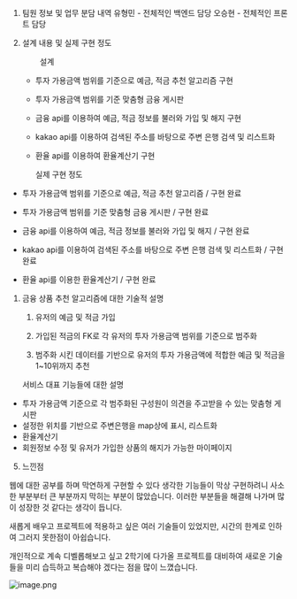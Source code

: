1. 팀원 정보 및 업무 분담 내역
   유형민 - 전체적인 백엔드 담당
   오승현 - 전체적인 프론트 담당

2. 설계 내용 및 실제 구현 정도 
   
           설계
   
   - 투자 가용금액 범위를 기준으로 예금, 적금 추천 알고리즘 구현
   
   - 투자 가용금액 범위를 기준 맞춤형 금융 게시판
   
   - 금융 api를 이용하여 예금, 적금 정보를 불러와 가입 및 해지 구현
   
   - kakao api를 이용하여 검색된 주소를 바탕으로 주변 은행 검색 및 리스트화
   
   - 환율 api를 이용하여 환율계산기 구현

     실제 구현 정도

- 투자 가용금액 범위를 기준으로 예금, 적금 추천 알고리즘 / 구현 완료

- 투자 가용금액 범위를 기준 맞춤형 금융 게시판 / 구현 완료

- 금융 api를 이용하여 예금, 적금 정보를 불러와 가입 및 해지 / 구현 완료

- kakao api를 이용하여 검색된 주소를 바탕으로 주변 은행 검색 및 리스트화 / 구현 완료

- 환율 api를 이용한 환율계산기 / 구현 완료
1. 금융 상품 추천 알고리즘에 대한 기술적 설명
   
   1) 유저의 예금 및 적금 가입
   
   2) 가입된 적금의 FK로 각 유저의 투자 가용금액 범위를 기준으로 범주화
   
   3) 범주화 시킨 데이터를 기반으로 유저의 투자 가용금액에 적합한 예금 및 적금을 1~10위까지 추천

   서비스 대표 기능들에 대한 설명

- 투자 가용금액 기준으로 각 범주화된 구성원이 의견을 주고받을 수 있는 맞춤형 게시판
- 설정한 위치를 기반으로 주변은행을 map상에 표시, 리스트화
- 환율계산기
- 회원정보 수정 및 유저가 가입한 상품의 해지가 가능한 마이페이지
5. 느낀점

웹에 대한 공부를 하며 막연하게 구현할 수 있다 생각한 기능들이 막상 구현하려니 사소한 부분부터 큰 부분까지 막히는 부분이 많았습니다. 이러한 부분들을 해결해 나가며 많이 성장한 것 같다는 생각이 듭니다.

새롭게 배우고 프로젝트에 적용하고 싶은 여러 기술들이 있었지만, 시간의 한계로 인하여 그러지 못한점이 아쉽습니다.

개인적으로 계속 디벨롭해보고 싶고 2학기에 다가올 프로젝트를 대비하여 새로운 기술들을 미리 습득하고 복습해야 겠다는 점을 많이 느꼈습니다.

![image.png](C:\Users\SSAFY\Desktop\finance_PJT\image.png)
